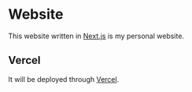 # Website

This website written in [Next.js](https://nextjs.org/) is my personal website.

## Vercel

It will be deployed through [Vercel](https://vercel.com/).
